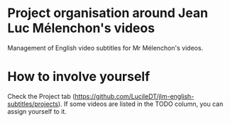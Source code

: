# Project organisation around Jean Luc Mélenchon's videos
Management of English video subtitles for Mr Mélenchon's videos.

# How to involve yourself
Check the Project tab (https://github.com/LucileDT/jlm-english-subtitles/projects).
If some videos are listed in the TODO column, you can assign yourself to it.

